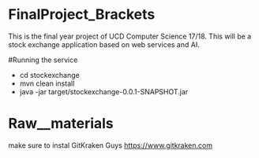 # FinalProject_Brackets
This is the final year project of UCD Computer Science 17/18.
This will be a stock exchange application based on web services and AI. 

#Running the service
- cd stockexchange
- mvn clean install
- java -jar target/stockexchange-0.0.1-SNAPSHOT.jar

# Raw__materials
make sure to instal GitKraken Guys
https://www.gitkraken.com

